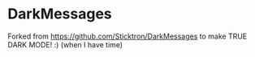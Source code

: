# DarkMessages

Forked from https://github.com/Sticktron/DarkMessages to make TRUE DARK MODE! :)  (when I have time)
